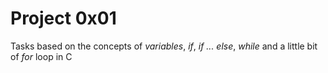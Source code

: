 # Project 0x01
Tasks based on the concepts of *variables*, *if*, *if ... else*, *while* and a little bit of *for* loop in C


